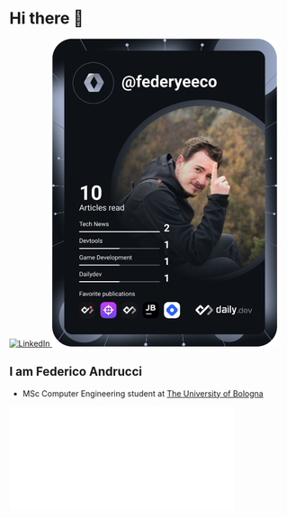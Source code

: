# Hi there 👋

<div align="left">
    <a href="https://www.linkedin.com/in/federico-andrucci-5571a0202/">
        <img src="https://img.shields.io/static/v1?logo=linkedin&style=flat-square&color=0072b1&label=LinkedIn&message=%E2%98%86"alt="LinkedIn"/>
    </a>
    <a href="https://app.daily.dev/DailyDevTips">
        <img src="https://github.com/Federicoand98/Federicoand98/blob/master/devcard.svg" width="400" alt="Federicoand98's Dev Card"/>
    </a>
</div>

## I am Federico Andrucci

- MSc Computer Engineering student at [The University of Bologna](https://www.unibo.it/en)

<img align="center" src="/github-metrics.svg" alt="Metrics" width="400">
<!--
<img align="center" src="/notable.svg" alt="Notable" width="400">
<img align="center" src="/language.svg" alt="Languages" width="400">
<img align="center" src="/achievements.svg" alt="Achievements" width="400">
->

<!--
**Federicoand98/Federicoand98** is a ✨ _special_ ✨ repository because its `README.md` (this file) appears on your GitHub profile.

Here are some ideas to get you started:

- 🔭 I’m currently working on ...
- 🌱 I’m currently learning ...
- 👯 I’m looking to collaborate on ...
- 🤔 I’m looking for help with ...
- 💬 Ask me about ...
- 📫 How to reach me: ...
- 😄 Pronouns: ...
- ⚡ Fun fact: ...
-->
